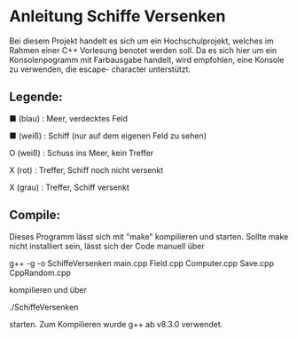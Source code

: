 # Anleitung Schiffe Versenken

Bei diesem Projekt handelt es sich um ein Hochschulprojekt, welches im Rahmen einer C++ Vorlesung benotet werden soll.
Da es sich hier um ein Konsolenpogramm mit Farbausgabe handelt, wird empfohlen, eine Konsole zu verwenden, die escape- character 
unterstützt.


## Legende: 

■ (blau) : Meer, verdecktes Feld

■ (weiß) : Schiff (nur auf dem eigenen Feld zu sehen)

O (weiß) : Schuss ins Meer, kein Treffer

X (rot) : Treffer, Schiff noch nicht versenkt

X (grau) : Treffer, Schiff versenkt

## Compile:

Dieses Programm lässt sich mit "make" kompilieren und starten. 
Sollte make nicht installiert sein, lässt sich der Code manuell über 

g++ -g -o SchiffeVersenken main.cpp Field.cpp Computer.cpp Save.cpp CppRandom.cpp

kompilieren und über

./SchiffeVersenken

starten. Zum Kompilieren wurde g++ ab v8.3.0 verwendet.

